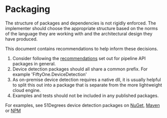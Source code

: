 # Packaging

The structure of packages and dependencies is not rigidly enforced. The implementer 
should choose the appropriate structure based on the norms of the language they are 
working with and the architectural design they have produced.

This document contains recommendations to help inform these decisions.

1. Consider following the [recommendations](../pipeline-specification/packaging-and-structure.md) 
   set out for pipeline API packages in general.
2. Device detection packages should all share a common prefix. For example 
   'FiftyOne.DeviceDetection'
3. As on-premise device detection requires a native dll, it is usually helpful to 
   split this out into a package that is separate from the more lightweight 
   cloud engine.
4. Examples and tests should not be included in any published packages.

For examples, see 51Degrees device detection packages on 
[NuGet](https://www.nuget.org/packages?q=FiftyOne.DeviceDetection), 
[Maven](https://central.sonatype.com/search?namespace=com.51degrees&q=device-detection) 
or [NPM](https://www.npmjs.com/search?q=fiftyone.devicedetection)

